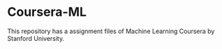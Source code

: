 # Coursera-ML

This repository has a assignment files of Machine Learning Coursera by Stanford University.
